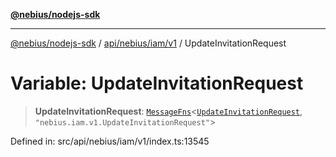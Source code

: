[**@nebius/nodejs-sdk**](../../../../../README.md)

---

[@nebius/nodejs-sdk](../../../../../README.md) / [api/nebius/iam/v1](../README.md) / UpdateInvitationRequest

# Variable: UpdateInvitationRequest

> **UpdateInvitationRequest**: [`MessageFns`](../../../../../runtime/protos/core/interfaces/MessageFns.md)\<[`UpdateInvitationRequest`](../interfaces/UpdateInvitationRequest.md), `"nebius.iam.v1.UpdateInvitationRequest"`\>

Defined in: src/api/nebius/iam/v1/index.ts:13545
